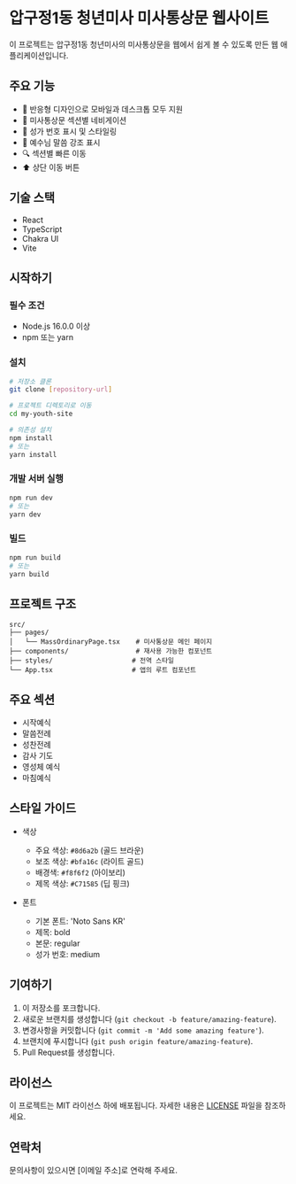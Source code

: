 # 압구정1동 청년미사 미사통상문 웹사이트

이 프로젝트는 압구정1동 청년미사의 미사통상문을 웹에서 쉽게 볼 수 있도록 만든 웹 애플리케이션입니다.

## 주요 기능

-   📱 반응형 디자인으로 모바일과 데스크톱 모두 지원
-   📜 미사통상문 섹션별 네비게이션
-   🎵 성가 번호 표시 및 스타일링
-   📖 예수님 말씀 강조 표시
-   🔍 섹션별 빠른 이동
-   ⬆️ 상단 이동 버튼

## 기술 스택

-   React
-   TypeScript
-   Chakra UI
-   Vite

## 시작하기

### 필수 조건

-   Node.js 16.0.0 이상
-   npm 또는 yarn

### 설치

```bash
# 저장소 클론
git clone [repository-url]

# 프로젝트 디렉토리로 이동
cd my-youth-site

# 의존성 설치
npm install
# 또는
yarn install
```

### 개발 서버 실행

```bash
npm run dev
# 또는
yarn dev
```

### 빌드

```bash
npm run build
# 또는
yarn build
```

## 프로젝트 구조

```
src/
├── pages/
│   └── MassOrdinaryPage.tsx    # 미사통상문 메인 페이지
├── components/                 # 재사용 가능한 컴포넌트
├── styles/                    # 전역 스타일
└── App.tsx                    # 앱의 루트 컴포넌트
```

## 주요 섹션

-   시작예식
-   말씀전례
-   성찬전례
-   감사 기도
-   영성체 예식
-   마침예식

## 스타일 가이드

-   색상

    -   주요 색상: `#8d6a2b` (골드 브라운)
    -   보조 색상: `#bfa16c` (라이트 골드)
    -   배경색: `#f8f6f2` (아이보리)
    -   제목 색상: `#C71585` (딥 핑크)

-   폰트
    -   기본 폰트: 'Noto Sans KR'
    -   제목: bold
    -   본문: regular
    -   성가 번호: medium

## 기여하기

1. 이 저장소를 포크합니다.
2. 새로운 브랜치를 생성합니다 (`git checkout -b feature/amazing-feature`).
3. 변경사항을 커밋합니다 (`git commit -m 'Add some amazing feature'`).
4. 브랜치에 푸시합니다 (`git push origin feature/amazing-feature`).
5. Pull Request를 생성합니다.

## 라이선스

이 프로젝트는 MIT 라이선스 하에 배포됩니다. 자세한 내용은 [LICENSE](LICENSE) 파일을 참조하세요.

## 연락처

문의사항이 있으시면 [이메일 주소]로 연락해 주세요.
